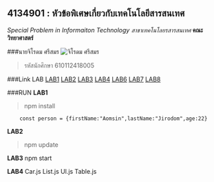 ## 4134901 : หัวข้อพิเศษเกี่ยวกับเทคโนโลยีสารสนเทศ ##
*Special Problem in Informaiton Technology*
_สาขาเทคโนโลยรสารสนเทศ_
**คณะวิทยาศาสตร์**

###นายจิโรดม  ศรีสมร
![จิโรดม  ศรีสมร](https://scontent.fnak3-1.fna.fbcdn.net/v/t39.30808-6/269895861_3127586484229473_6736113447842756733_n.jpg?_nc_cat=110&ccb=1-5&_nc_sid=09cbfe&_nc_ohc=ElXxmiVlZYAAX_az5NL&_nc_ht=scontent.fnak3-1.fna&oh=00_AT9Sepb7RjT_sEP8LjuOGPwuOA-s9QmrhanapwZxu22esQ&oe=61E38EAD)

>รหัสนักศึกษา 610112418005

###Link LAB
[LAB1](https://github.com/Jirodomm/4134901-2-64/tree/main/610112418005/LAB1)
[LAB2](https://github.com/Jirodomm/4134901-2-64/tree/main/610112418005/LAB2)
[LAB3](https://github.com/Jirodomm/4134901-2-64/tree/main/610112418005/LAB3)
[LAB4](https://github.com/Jirodomm/4134901-2-64/tree/main/610112418005/LAB3/hello-react/src/components)
[LAB6](https://github.com/Jirodomm/4134901-2-64/tree/main/610112418005/LAB6)
[LAB7](https://github.com/Jirodomm/4134901-2-64/tree/main/610112418005/LAB7)
[LAB8](https://github.com/Jirodomm/4134901-2-64/tree/main/610112418005/LAB8)

###RUN
**LAB1**
>npm install
```
    const person = {firstName:"Aomsin",lastName:"Jirodom",age:22}
```
**LAB2**
>npm update

**LAB3**
npm start

**LAB4**
Car.js List.js Ul.js Table.js
